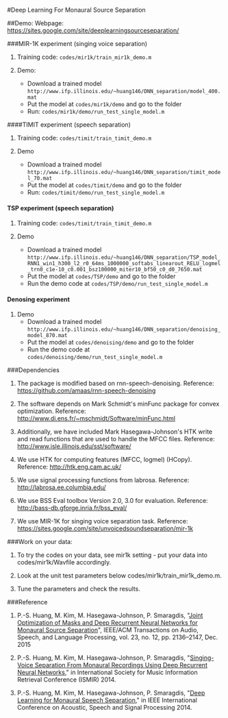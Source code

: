 #Deep Learning For Monaural Source Separation

##Demo:
Webpage: https://sites.google.com/site/deeplearningsourceseparation/


###MIR-1K experiment (singing voice separation)

1. Training code: ```codes/mir1k/train_mir1k_demo.m```
 
2. Demo: 

    - Download a trained model 
    ```http://www.ifp.illinois.edu/~huang146/DNN_separation/model_400.mat```
    - Put the model at ```codes/mir1k/demo``` and go to the folder
    - Run: ```codes/mir1k/demo/run_test_single_model.m```


####TIMIT experiment (speech separation)
1. Training code: ```codes/timit/train_timit_demo.m```

2. Demo 
    - Download a trained model 
    ```http://www.ifp.illinois.edu/~huang146/DNN_separation/timit_model_70.mat```
    - Put the model at ```codes/timit/demo``` and go to the folder
    - Run: ```codes/timit/demo/run_test_single_model.m```


#### TSP experiment (speech separation)

1. Training code: ```codes/timit/train_timit_demo.m```

2. Demo
   - Download a trained model
    ```http://www.ifp.illinois.edu/~huang146/DNN_separation/TSP_model_RNN1_win1_h300_l2_r0_64ms_1000000_softabs_linearout_RELU_logmel_trn0_c1e-10_c0.001_bsz100000_miter10_bf50_c0_d0_7650.mat```
   - Put the model at ```codes/TSP/demo``` and go to the folder
   - Run the demo code at ```codes/TSP/demo/run_test_single_model.m```

#### Denosing experiment

1. Demo
    - Download a trained model
    ```http://www.ifp.illinois.edu/~huang146/DNN_separation/denoising_model_870.mat```
    - Put the model at ```codes/denoising/demo``` and go to the folder
    - Run the demo code at ```codes/denoising/demo/run_test_single_model.m```


###Dependencies
1. The package is modified based on rnn-speech-denoising.
Reference: https://github.com/amaas/rnn-speech-denoising

2. The software depends on Mark Schmidt's minFunc package for convex optimization.
Reference: http://www.di.ens.fr/~mschmidt/Software/minFunc.html

3. Additionally, we have included Mark Hasegawa-Johnson's HTK write and read functions
that are used to handle the MFCC files.
Reference: http://www.isle.illinois.edu/sst/software/

4. We use HTK for computing features (MFCC, logmel) (HCopy).
Reference: http://htk.eng.cam.ac.uk/

5. We use signal processing functions from labrosa.
Reference: http://labrosa.ee.columbia.edu/

6. We use BSS Eval toolbox Version 2.0, 3.0 for evaluation.
Reference: http://bass-db.gforge.inria.fr/bss_eval/

7. We use MIR-1K for singing voice separation task.
Reference: https://sites.google.com/site/unvoicedsoundseparation/mir-1k


###Work on your data:
1. To try the codes on your data, see mir1k setting - put your data into codes/mir1k/Wavfile accordingly.
 
2. Look at the unit test parameters below codes/mir1k/train_mir1k_demo.m. 

3. Tune the parameters and check the results.
 
###Reference
1. P.-S. Huang, M. Kim, M. Hasegawa-Johnson, P. Smaragdis, "[Joint Optimization of Masks and Deep Recurrent Neural Networks for Monaural Source Separation](http://posenhuang.github.io/papers/Joint_Optimization_of_Masks_and_Deep%20Recurrent_Neural_Networks_for_Monaural_Source_Separation_TASLP2015.pdf)", IEEE/ACM Transactions on Audio, Speech, and Language Processing, vol. 23, no. 12, pp. 2136–2147, Dec. 2015

2. P.-S. Huang, M. Kim, M. Hasegawa-Johnson, P. Smaragdis, "[Singing-Voice Separation From Monaural Recordings Using Deep Recurrent Neural Networks](http://posenhuang.github.io/papers/DRNN_ISMIR2014.pdf)," in International Society for Music Information Retrieval Conference (ISMIR) 2014.

3. P.-S. Huang, M. Kim, M. Hasegawa-Johnson, P. Smaragdis, "[Deep Learning for Monaural Speech Separation](http://posenhuang.github.io/papers/DNN_Separation_ICASSP2014.pdf)," in IEEE International Conference on Acoustic, Speech and Signal Processing 2014.

